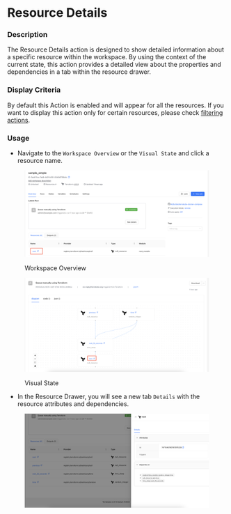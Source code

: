 # Resource Details

### Description

The Resource Details action is designed to show detailed information about a specific resource within the workspace. By using the context of the current state, this action provides a detailed view about the properties and dependencies in a tab within the resource drawer.

### Display Criteria

By default this Action is enabled and will appear for all the resources. If you want to display this action only for certain resources, please check [filtering actions](../filtering-actions.md).

### Usage

* Navigate to the `Workspace Overview` or the `Visual State` and click a resource name.&#x20;

<figure><img src="../../../../.gitbook/assets/image.png" alt=""><figcaption><p>Workspace Overview</p></figcaption></figure>

<figure><img src="../../../../.gitbook/assets/image (1).png" alt=""><figcaption><p>Visual State</p></figcaption></figure>

* In the Resource Drawer, you will see a new tab `Details` with the resource attributes and dependencies.

<figure><img src="../../../../.gitbook/assets/image (4).png" alt=""><figcaption></figcaption></figure>
